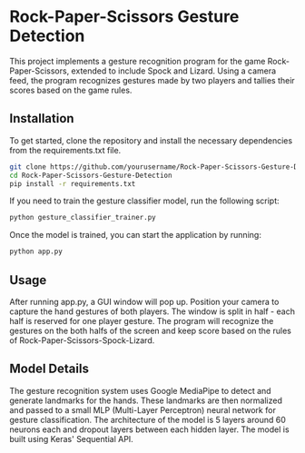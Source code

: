 # Rock-Paper-Scissors Gesture Detection

This project implements a gesture recognition program for the game Rock-Paper-Scissors, extended to include Spock and Lizard. Using a camera feed, the program recognizes gestures made by two players and tallies their scores based on the game rules.


## Installation
To get started, clone the repository and install the necessary dependencies from the requirements.txt file.
```bash
git clone https://github.com/yourusername/Rock-Paper-Scissors-Gesture-Detection.git
cd Rock-Paper-Scissors-Gesture-Detection
pip install -r requirements.txt
```
If you need to train the gesture classifier model, run the following script:
```bash
python gesture_classifier_trainer.py
```
Once the model is trained, you can start the application by running:
```bash
python app.py
```

## Usage
After running app.py, a GUI window will pop up. Position your camera to capture the hand gestures of both players. The window is split in half - each half is reserved for one player gesture. The program will recognize the gestures on the both halfs of the screen and keep score based on the rules of Rock-Paper-Scissors-Spock-Lizard.

## Model Details
The gesture recognition system uses Google MediaPipe to detect and generate landmarks for the hands. These landmarks are then normalized and passed to a small MLP (Multi-Layer Perceptron) neural network for gesture classification. The architecture of the model is 5 layers around 60 neurons each and dropout layers between each hidden layer.
The model is built using Keras' Sequential API.
